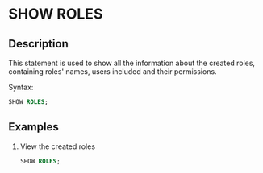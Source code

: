# SHOW ROLES

## Description

This statement is used to show all the information about the created roles, containing roles' names, users included and their permissions.

Syntax:

```sql
SHOW ROLES;
```

## Examples

1. View the created roles

    ```sql
    SHOW ROLES;
    ```
